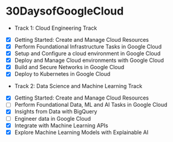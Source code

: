 # 30DaysofGoogleCloud

* Track 1: Cloud Engineering Track

- [x] Getting Started: Create and Manage Cloud Resources
- [x] Perform Foundational Infrastructure Tasks in Google Cloud
- [x] Setup and Configure a cloud environment in Google Cloud
- [x] Deploy and Manage Cloud environments with Google Cloud
- [x] Build and Secure Networks in Google Cloud
- [x] Deploy to Kubernetes in Google Cloud

* Track 2: Data Science and Machine Learning Track

- [x] Getting Started: Create and Manage Cloud Resources
- [ ] Perform Foundational Data, ML and AI Tasks in Google Cloud
- [x] Insights from Data with BigQuery
- [ ] Engineer data in Google Cloud
- [x] Integrate with Machine Learning APIs
- [x] Explore Machine Learning Models with Explainable AI
